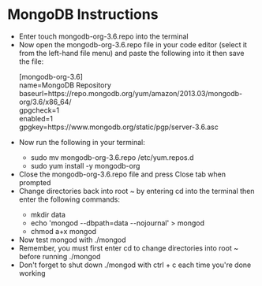 <h1>MongoDB Instructions</h1>
<ul>
<li>Enter touch mongodb-org-3.6.repo into the terminal</li>
<li>Now open the mongodb-org-3.6.repo file in your code editor (select it from the left-hand file menu) and paste the following into it then save the file:</li>
<p>
[mongodb-org-3.6]<br>
name=MongoDB Repository<br>
baseurl=https://repo.mongodb.org/yum/amazon/2013.03/mongodb-org/3.6/x86_64/<br>
gpgcheck=1<br>
enabled=1<br>
gpgkey=https://www.mongodb.org/static/pgp/server-3.6.asc<br>
</p>
<li>Now run the following in your terminal:</li>
<ul>
<li>sudo mv mongodb-org-3.6.repo /etc/yum.repos.d</li>
<li>sudo yum install -y mongodb-org</li>
</ul>
<li>Close the mongodb-org-3.6.repo file and press Close tab when prompted</li>
<li>Change directories back into root ~ by entering cd into the terminal then enter the following commands:</li>
<ul>
<li>mkdir data</li>
<li>echo 'mongod --dbpath=data --nojournal' > mongod</li>
<li>chmod a+x mongod</li>
</ul>
<li>Now test mongod with ./mongod
<li>Remember, you must first enter cd to change directories into root ~ before running ./mongod</li>
<li>Don't forget to shut down ./mongod with ctrl + c each time you're done working</li>
</ul>
